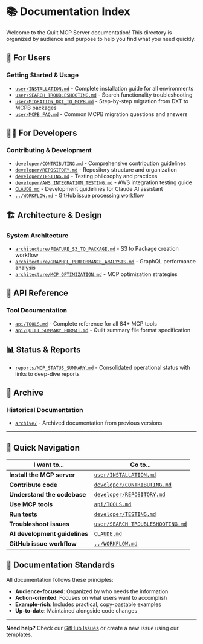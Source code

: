 # 📚 Documentation Index

Welcome to the Quilt MCP Server documentation! This directory is organized by audience and purpose to help you
find what you need quickly.

## 👥 **For Users**

### Getting Started & Usage

- [`user/INSTALLATION.md`](user/INSTALLATION.md) - Complete installation guide for all environments
- [`user/SEARCH_TROUBLESHOOTING.md`](user/SEARCH_TROUBLESHOOTING.md) - Search functionality troubleshooting
- [`user/MIGRATION_DXT_TO_MCPB.md`](user/MIGRATION_DXT_TO_MCPB.md) - Step-by-step migration from DXT to MCPB packages
- [`user/MCPB_FAQ.md`](user/MCPB_FAQ.md) - Common MCPB migration questions and answers

## 👨‍💻 **For Developers**

### Contributing & Development

- [`developer/CONTRIBUTING.md`](developer/CONTRIBUTING.md) - Comprehensive contribution guidelines
- [`developer/REPOSITORY.md`](developer/REPOSITORY.md) - Repository structure and organization
- [`developer/TESTING.md`](developer/TESTING.md) - Testing philosophy and practices
- [`developer/AWS_INTEGRATION_TESTING.md`](developer/AWS_INTEGRATION_TESTING.md) - AWS integration testing guide
- [`CLAUDE.md`](CLAUDE.md) - Development guidelines for Claude AI assistant
- [`../WORKFLOW.md`](../WORKFLOW.md) - GitHub issue processing workflow

## 🏗️ **Architecture & Design**

### System Architecture

- [`architecture/FEATURE_S3_TO_PACKAGE.md`](architecture/FEATURE_S3_TO_PACKAGE.md) - S3 to Package creation workflow
- [`architecture/GRAPHQL_PERFORMANCE_ANALYSIS.md`](architecture/GRAPHQL_PERFORMANCE_ANALYSIS.md) - GraphQL performance analysis
- [`architecture/MCP_OPTIMIZATION.md`](architecture/MCP_OPTIMIZATION.md) - MCP optimization strategies

## 📖 **API Reference**

### Tool Documentation

- [`api/TOOLS.md`](api/TOOLS.md) - Complete reference for all 84+ MCP tools
- [`api/QUILT_SUMMARY_FORMAT.md`](api/QUILT_SUMMARY_FORMAT.md) - Quilt summary file format specification

## 📊 **Status & Reports**

- [`reports/MCP_STATUS_SUMMARY.md`](reports/MCP_STATUS_SUMMARY.md) - Consolidated operational status with links to deep-dive reports

## 📁 **Archive**

### Historical Documentation

- [`archive/`](archive/) - Archived documentation from previous versions

---

## 🧭 **Quick Navigation**

| I want to... | Go to... |
|--------------|----------|
| **Install the MCP server** | [`user/INSTALLATION.md`](user/INSTALLATION.md) |
| **Contribute code** | [`developer/CONTRIBUTING.md`](developer/CONTRIBUTING.md) |
| **Understand the codebase** | [`developer/REPOSITORY.md`](developer/REPOSITORY.md) |
| **Use MCP tools** | [`api/TOOLS.md`](api/TOOLS.md) |
| **Run tests** | [`developer/TESTING.md`](developer/TESTING.md) |
| **Troubleshoot issues** | [`user/SEARCH_TROUBLESHOOTING.md`](user/SEARCH_TROUBLESHOOTING.md) |
| **AI development guidelines** | [`CLAUDE.md`](CLAUDE.md) |
| **GitHub issue workflow** | [`../WORKFLOW.md`](../WORKFLOW.md) |

## 📝 **Documentation Standards**

All documentation follows these principles:

- **Audience-focused**: Organized by who needs the information
- **Action-oriented**: Focuses on what users want to accomplish
- **Example-rich**: Includes practical, copy-pastable examples
- **Up-to-date**: Maintained alongside code changes

---

**Need help?** Check our [GitHub Issues](https://github.com/quiltdata/quilt-mcp-server/issues) or create a new issue using our templates.
